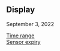 ## Display  
September 3, 2022  
  
[Time range](../TimeButtons.md)  
[Sensor expiry](../Sensor-Expiry.md)  
